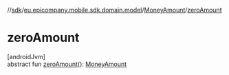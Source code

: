 //[sdk](../../../index.md)/[eu.epicompany.mobile.sdk.domain.model](../index.md)/[MoneyAmount](index.md)/[zeroAmount](zero-amount.md)

# zeroAmount

[androidJvm]\
abstract fun [zeroAmount](zero-amount.md)(): [MoneyAmount](index.md)
